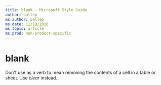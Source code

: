 ```yaml
---
title: blank - Microsoft Style Guide
author: pallep
ms.author: pallep
ms.date: 11/19/2016
ms.topic: article
ms.prod: non-product-specific
---
```


# blank

Don't use as a verb to mean removing the contents of a cell in a table or sheet. Use *clear* instead.
